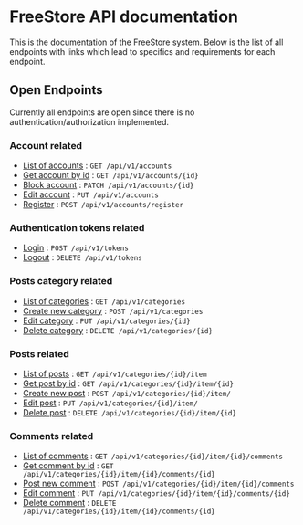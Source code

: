 # FreeStore API documentation

This is the documentation of the FreeStore system. Below is the list of all endpoints with links which lead to specifics and requirements for each endpoint. 

## Open Endpoints

Currently all endpoints are open since there is no authentication/authorization implemented.

### Account related

* [List of accounts](docs/account/get_list.md) : `GET /api/v1/accounts`
* [Get account by id](docs/account/get.md) : `GET /api/v1/accounts/{id}`
* [Block account](docs/account/delete.md) : `PATCH /api/v1/accounts/{id}`
* [Edit account](docs/account/put.md) : `PUT /api/v1/accounts`
* [Register](docs/account/register.md) : `POST /api/v1/accounts/register`

### Authentication tokens related

* [Login](docs/token/post.md) : `POST /api/v1/tokens`
* [Logout](docs/token/delete.md) : `DELETE /api/v1/tokens`

### Posts category related

* [List of categories](docs/category/get_list.md) : `GET /api/v1/categories`
* [Create new category](docs/category/post.md) : `POST /api/v1/categories`
* [Edit category](docs/category/put.md) : `PUT /api/v1/categories/{id}`
* [Delete category](docs/category/delete.md) : `DELETE /api/v1/categories/{id}`

### Posts related

* [List of posts](docs/post/get_list.md) : `GET /api/v1/categories/{id}/item`
* [Get post by id](docs/post/get.md) : `GET /api/v1/categories/{id}/item/{id}`
* [Create new post](docs/post/post.md) : `POST /api/v1/categories/{id}/item/`
* [Edit post](docs/post/put.md) : `PUT /api/v1/categories/{id}/item/`
* [Delete post](docs/post/delete.md) : `DELETE /api/v1/categories/{id}/item/{id}`

### Comments related

* [List of comments](docs/comment/get_list.md) : `GET /api/v1/categories/{id}/item/{id}/comments`
* [Get comment by id](docs/comment/get.md) : `GET /api/v1/categories/{id}/item/{id}/comments/{id}`
* [Post new comment](docs/comment/post.md) : `POST /api/v1/categories/{id}/item/{id}/comments`
* [Edit comment](docs/comment/put.md) : `PUT /api/v1/categories/{id}/item/{id}/comments/{id}`
* [Delete comment](docs/comment/delete.md) : `DELETE /api/v1/categories/{id}/item/{id}/comments/{id}`
